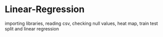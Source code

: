 # Linear-Regression
importing libraries, 
reading csv, 
checking null values, 
heat map, 
train test split and 
linear regression
